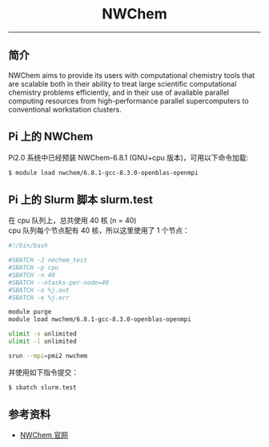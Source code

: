 # <center>NWChem</center> 

-----

## 简介

NWChem aims to provide its users with computational chemistry tools that are scalable both in their ability to treat large scientific computational chemistry problems efficiently, and in their use of available parallel computing resources from high-performance parallel supercomputers to conventional workstation clusters.

## Pi 上的 NWChem

Pi2.0 系统中已经预装 NWChem-6.8.1 (GNU+cpu 版本)，可用以下命令加载: 

```bash
$ module load nwchem/6.8.1-gcc-8.3.0-openblas-openmpi
```

## Pi 上的 Slurm 脚本 slurm.test

在 cpu 队列上，总共使用 40 核 (n = 40)<br>
cpu 队列每个节点配有 40 核，所以这里使用了 1 个节点：

```bash
#!/bin/bash

#SBATCH -J nechem_test
#SBATCH -p cpu
#SBATCH -n 40
#SBATCH --ntasks-per-node=40
#SBATCH -o %j.out
#SBATCH -e %j.err

module purge
module load nwchem/6.8.1-gcc-8.3.0-openblas-openmpi

ulimit -s unlimited
ulimit -l unlimited

srun --mpi=pmi2 nwchem
```

并使用如下指令提交：

```bash
$ sbatch slurm.test
```

## 参考资料
- [NWChem 官网](https://nwchemgit.github.io/)